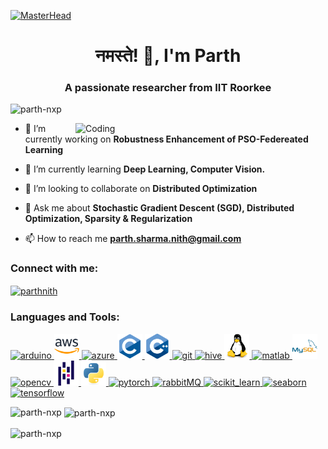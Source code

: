 [![MasterHead](https://media.licdn.com/dms/image/C5612AQHJpQmdyLI8CA/article-cover_image-shrink_720_1280/0/1556697931606?e=1725494400&v=beta&t=0AbAiFnugs5t9tXJm5P_YmrS7vvHuSzIXAP0NQCkv_E)]([https://rishavchanda.io](https://f.hubspotusercontent20.net/hubfs/7196770/wilson-blog-featured-01.jpg))
<h1 align="center"> नमस्ते! 👋, I'm Parth</h1>
<h3 align="center">A passionate researcher from IIT Roorkee</h3>

<p align="left"> <img src="https://komarev.com/ghpvc/?username=parth-nxp&label=Profile%20views&color=0e75b6&style=flat" alt="parth-nxp" /> </p>
<img align="right" alt="Coding" width="400" src="https://media.tenor.com/6JptszQgCnkAAAAj/text-work.gif">

- 🔭 I’m currently working on **Robustness Enhancement of PSO-Federeated Learning**

- 🌱 I’m currently learning **Deep Learning, Computer Vision.**

- 👯 I’m looking to collaborate on **Distributed Optimization**

- 💬 Ask me about **Stochastic Gradient Descent (SGD), Distributed Optimization, Sparsity & Regularization**

- 📫 How to reach me **parth.sharma.nith@gmail.com**

<h3 align="left">Connect with me:</h3>
<p align="left">
<a href="https://linkedin.com/in/parthnith" target="blank"><img align="center" src="https://raw.githubusercontent.com/rahuldkjain/github-profile-readme-generator/master/src/images/icons/Social/linked-in-alt.svg" alt="parthnith" height="30" width="40" /></a>
</p>

<h3 align="left">Languages and Tools:</h3>
<p align="left"> <a href="https://www.arduino.cc/" target="_blank" rel="noreferrer"> <img src="https://cdn.worldvectorlogo.com/logos/arduino-1.svg" alt="arduino" width="40" height="40"/> </a> <a href="https://aws.amazon.com" target="_blank" rel="noreferrer"> <img src="https://raw.githubusercontent.com/devicons/devicon/master/icons/amazonwebservices/amazonwebservices-original-wordmark.svg" alt="aws" width="40" height="40"/> </a> <a href="https://azure.microsoft.com/en-in/" target="_blank" rel="noreferrer"> <img src="https://www.vectorlogo.zone/logos/microsoft_azure/microsoft_azure-icon.svg" alt="azure" width="40" height="40"/> </a> <a href="https://www.cprogramming.com/" target="_blank" rel="noreferrer"> <img src="https://raw.githubusercontent.com/devicons/devicon/master/icons/c/c-original.svg" alt="c" width="40" height="40"/> </a> <a href="https://www.w3schools.com/cpp/" target="_blank" rel="noreferrer"> <img src="https://raw.githubusercontent.com/devicons/devicon/master/icons/cplusplus/cplusplus-original.svg" alt="cplusplus" width="40" height="40"/> </a> <a href="https://git-scm.com/" target="_blank" rel="noreferrer"> <img src="https://www.vectorlogo.zone/logos/git-scm/git-scm-icon.svg" alt="git" width="40" height="40"/> </a> <a href="https://hive.apache.org/" target="_blank" rel="noreferrer"> <img src="https://www.vectorlogo.zone/logos/apache_hive/apache_hive-icon.svg" alt="hive" width="40" height="40"/> </a> <a href="https://www.linux.org/" target="_blank" rel="noreferrer"> <img src="https://raw.githubusercontent.com/devicons/devicon/master/icons/linux/linux-original.svg" alt="linux" width="40" height="40"/> </a> <a href="https://www.mathworks.com/" target="_blank" rel="noreferrer"> <img src="https://upload.wikimedia.org/wikipedia/commons/2/21/Matlab_Logo.png" alt="matlab" width="40" height="40"/> </a> <a href="https://www.mysql.com/" target="_blank" rel="noreferrer"> <img src="https://raw.githubusercontent.com/devicons/devicon/master/icons/mysql/mysql-original-wordmark.svg" alt="mysql" width="40" height="40"/> </a> <a href="https://opencv.org/" target="_blank" rel="noreferrer"> <img src="https://www.vectorlogo.zone/logos/opencv/opencv-icon.svg" alt="opencv" width="40" height="40"/> </a> <a href="https://pandas.pydata.org/" target="_blank" rel="noreferrer"> <img src="https://raw.githubusercontent.com/devicons/devicon/2ae2a900d2f041da66e950e4d48052658d850630/icons/pandas/pandas-original.svg" alt="pandas" width="40" height="40"/> </a> <a href="https://www.python.org" target="_blank" rel="noreferrer"> <img src="https://raw.githubusercontent.com/devicons/devicon/master/icons/python/python-original.svg" alt="python" width="40" height="40"/> </a> <a href="https://pytorch.org/" target="_blank" rel="noreferrer"> <img src="https://www.vectorlogo.zone/logos/pytorch/pytorch-icon.svg" alt="pytorch" width="40" height="40"/> </a> <a href="https://www.rabbitmq.com" target="_blank" rel="noreferrer"> <img src="https://www.vectorlogo.zone/logos/rabbitmq/rabbitmq-icon.svg" alt="rabbitMQ" width="40" height="40"/> </a> <a href="https://scikit-learn.org/" target="_blank" rel="noreferrer"> <img src="https://upload.wikimedia.org/wikipedia/commons/0/05/Scikit_learn_logo_small.svg" alt="scikit_learn" width="40" height="40"/> </a> <a href="https://seaborn.pydata.org/" target="_blank" rel="noreferrer"> <img src="https://seaborn.pydata.org/_images/logo-mark-lightbg.svg" alt="seaborn" width="40" height="40"/> </a> <a href="https://www.tensorflow.org" target="_blank" rel="noreferrer"> <img src="https://www.vectorlogo.zone/logos/tensorflow/tensorflow-icon.svg" alt="tensorflow" width="40" height="40"/> </a> </p>

<p><img align="left" src="https://github-readme-stats.vercel.app/api/top-langs?username=parth-nxp&show_icons=true&locale=en&layout=compact" alt="parth-nxp" /></p>

<p>&nbsp;<img align="center" src="https://github-readme-stats.vercel.app/api?username=parth-nxp&show_icons=true&locale=en" alt="parth-nxp" /></p>

<p><img align="center" src="https://github-readme-streak-stats.herokuapp.com/?user=parth-nxp&" alt="parth-nxp" /></p>
